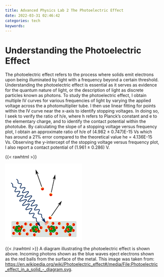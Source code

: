 ```yaml
---
title: Advanced Physics Lab 2 The Photoelectric Effect
date: 2022-03-31 02:46:42
categories: tech
keywords:
---
```


# Understanding the Photoelectric Effect

The photoelectric effect refers to the process where solids emit electrons upon being illuminated by light with a frequency beyond a certain threshold. Understanding the photoelectric effect is essential as it serves as evidence for the quantum nature of light, or the description of light as discrete particles known as photons. To study the photoelectric effect, I obtain multiple IV curves for various frequencies of light by varying the applied voltage across the a photomultiplier tube. I then use linear fitting for points within the IV curve near the x-axis to identify stopping voltages. In doing so, I seek to verify the ratio of h/e, where h refers to Planck’s constant and e to the elementary charge, and to identify the contact potential within the phototube. By calculating the slope of a stopping voltage versus frequency plot, I obtain an approximate ratio of h/e of (4.982 ± 0.747)E-15 Vs which has around a 21% error compared to the theoretical value he = 4.136E-15 Vs. Observing the y-intercept of the stopping voltage versus frequency plot, I also report a contact potential of (1.961 ± 0.286) V.

{{< rawhtml >}}

<img src="photoelectric.jpg"
     style="max-width: 50%;" />

{{< /rawhtml >}}
A diagram illustrating the photoelectric effect is shown above. Incoming photons shown as the blue waves eject electrons shown as the red balls from the surface of the metal. This image was taken from: https://en.wikipedia.org/wiki/Photoelectric_effect#/media/File:Photoelectric_effect_in_a_solid_-_diagram.svg.
